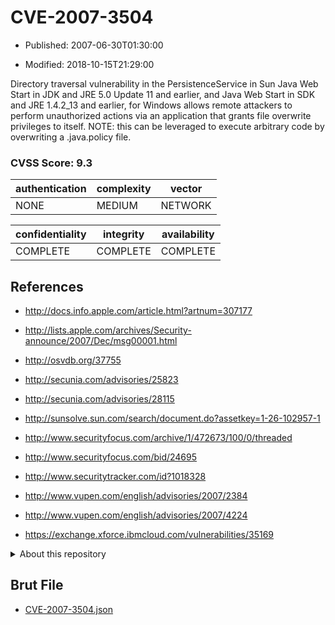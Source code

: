# CVE-2007-3504

- Published: 2007-06-30T01:30:00

- Modified: 2018-10-15T21:29:00

Directory traversal vulnerability in the PersistenceService in Sun Java Web Start in JDK and JRE 5.0 Update 11 and earlier, and Java Web Start in SDK and JRE 1.4.2_13 and earlier, for Windows allows remote attackers to perform unauthorized actions via an application that grants file overwrite privileges to itself.  NOTE: this can be leveraged to execute arbitrary code by overwriting a .java.policy file.

### CVSS Score: **9.3**

| authentication | complexity | vector |
| --- | --- | --- |
| NONE | MEDIUM | NETWORK |

| confidentiality | integrity | availability |
| --- | --- | --- |
| COMPLETE | COMPLETE | COMPLETE |

## References

* http://docs.info.apple.com/article.html?artnum=307177

* http://lists.apple.com/archives/Security-announce/2007/Dec/msg00001.html

* http://osvdb.org/37755

* http://secunia.com/advisories/25823

* http://secunia.com/advisories/28115

* http://sunsolve.sun.com/search/document.do?assetkey=1-26-102957-1

* http://www.securityfocus.com/archive/1/472673/100/0/threaded

* http://www.securityfocus.com/bid/24695

* http://www.securitytracker.com/id?1018328

* http://www.vupen.com/english/advisories/2007/2384

* http://www.vupen.com/english/advisories/2007/4224

* https://exchange.xforce.ibmcloud.com/vulnerabilities/35169

<details>
<summary>About this repository</summary> 

  This repository is part of the project [Live Hack CVE](https://github.com/Live-Hack-CVE). Main website can be found [www.live-hack.org](https://www.live-hack.org) 
  
  Made by [Sn0wAlice](https://github.com/Sn0wAlice) for the people that care about security and need to have a feed of the latest CVEs. Hope you enjoy it, don't forget to star the repo and follow me on [Twitter](https://twitter.com/Sn0wAlice) and [Github](https://github.com/Sn0wAlice). And that is my [personnal website](https://www.alice-snow.me/)

  - [Home Page](https://github.com/Live-Hack-CVE)
  - [Framework](https://github.com/Live-Hack-CVE/cve-framework)
  - [CVE database](https://github.com/Live-Hack-CVE/full_database)
  - [Changelog](https://github.com/Live-Hack-CVE/Changelog)
</details>

## Brut File

* [CVE-2007-3504.json](https://raw.githubusercontent.com/Live-Hack-CVE/full_database/main/cves/2007/CVE-2007-3504.json)


